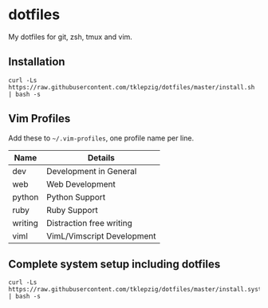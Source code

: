 # dotfiles

My dotfiles for git, zsh, tmux and vim.

## Installation

    curl -Ls https://raw.githubusercontent.com/tklepzig/dotfiles/master/install.sh | bash -s

## Vim Profiles

Add these to `~/.vim-profiles`, one profile name per line.

| Name    | Details                    |
| ------- | -------------------------- |
| dev     | Development in General     |
| web     | Web Development            |
| python  | Python Support             |
| ruby    | Ruby Support               |
| writing | Distraction free writing   |
| viml    | VimL/Vimscript Development |

## Complete system setup including dotfiles

    curl -Ls https://raw.githubusercontent.com/tklepzig/dotfiles/master/install.system.sh | bash -s
